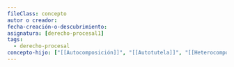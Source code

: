 ```yaml
---
fileClass: concepto
autor o creador: 
fecha-creación-o-descubrimiento: 
asignatura: [derecho-procesal1]
tags:
  - derecho-procesal
concepto-hijo: ["[[Autocomposición]]", "[[Autotutela]]", "[[Heterocomposición]]"]
---
```

